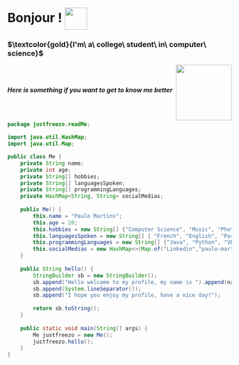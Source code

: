 <h1 style="line-height: 1;">
  Bonjour !
  <img src="https://media.giphy.com/media/kdQF3hmlKMqVOhsoAv/giphy.gif" width="50" style="vertical-align: middle;">
</h2>

### $\textcolor{gold}{I'm\ a\ college\ student\ in\ computer\ science\}$
<img a1 align='right' src="https://media.giphy.com/media/TEuni0nmeOaFhhvNUw/giphy.gif" width="125">
<br><br>
<p><b><i>Here is something if you want to get to know me better</i></b></p>
<br><br>

```java
package justfreezo.readMe;

import java.util.HashMap;
import java.util.Map;

public class Me {
	private String name;
	private int age;
	private String[] hobbies;
	private String[] languagesSpoken;
	private String[] programmingLanguages;
	private HashMap<String, String> socialMedias;
	
	public Me() {
		this.name = "Paulo Martins";
		this.age = 20;
		this.hobbies = new String[] {"Computer Science", "Music", "Photography"};
		this.languagesSpoken = new String[] { "French", "English", "Portuguese", "Spanish"};
		this.programmingLanguages = new String[] {"Java", "Python", "VB.NET", "C", "C++"};
		this.socialMedias = new HashMap<>(Map.of("Linkedin","paulo-martins1","Discord", "8fu", "Instagram","justfreezo"));
	}
	
	public String hello() {
		StringBuilder sb = new StringBuilder();
		sb.append("Hello welcome to my profile, my name is ").append(name);
		sb.append(System.lineSeparator());
		sb.append("I hope you enjoy my profile, have a nice day!");
		
		return sb.toString();
	}
	
	public static void main(String[] args) {
		Me justfreezo = new Me();
		justfreezo.hello();
	}
}
```
